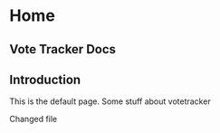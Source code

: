 # Home
## Vote Tracker Docs


## Introduction

This is the default page. Some stuff about votetracker

Changed file

